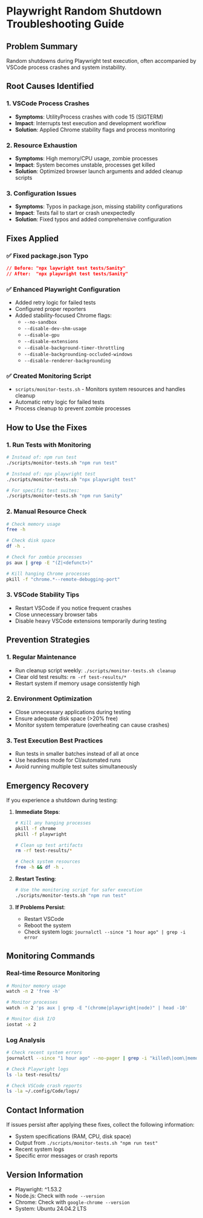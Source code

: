 # Playwright Random Shutdown Troubleshooting Guide

## Problem Summary
Random shutdowns during Playwright test execution, often accompanied by VSCode process crashes and system instability.

## Root Causes Identified

### 1. VSCode Process Crashes
- **Symptoms**: UtilityProcess crashes with code 15 (SIGTERM)
- **Impact**: Interrupts test execution and development workflow
- **Solution**: Applied Chrome stability flags and process monitoring

### 2. Resource Exhaustion
- **Symptoms**: High memory/CPU usage, zombie processes
- **Impact**: System becomes unstable, processes get killed
- **Solution**: Optimized browser launch arguments and added cleanup scripts

### 3. Configuration Issues
- **Symptoms**: Typos in package.json, missing stability configurations
- **Impact**: Tests fail to start or crash unexpectedly
- **Solution**: Fixed typos and added comprehensive configuration

## Fixes Applied

### ✅ Fixed package.json Typo
```json
// Before: "npx laywright test tests/Sanity"
// After:  "npx playwright test tests/Sanity"
```

### ✅ Enhanced Playwright Configuration
- Added retry logic for failed tests
- Configured proper reporters
- Added stability-focused Chrome flags:
  - `--no-sandbox`
  - `--disable-dev-shm-usage`
  - `--disable-gpu`
  - `--disable-extensions`
  - `--disable-background-timer-throttling`
  - `--disable-backgrounding-occluded-windows`
  - `--disable-renderer-backgrounding`

### ✅ Created Monitoring Script
- `scripts/monitor-tests.sh` - Monitors system resources and handles cleanup
- Automatic retry logic for failed tests
- Process cleanup to prevent zombie processes

## How to Use the Fixes

### 1. Run Tests with Monitoring
```bash
# Instead of: npm run test
./scripts/monitor-tests.sh "npm run test"

# Instead of: npx playwright test
./scripts/monitor-tests.sh "npx playwright test"

# For specific test suites:
./scripts/monitor-tests.sh "npm run Sanity"
```

### 2. Manual Resource Check
```bash
# Check memory usage
free -h

# Check disk space
df -h .

# Check for zombie processes
ps aux | grep -E "(Z|<defunct>)"

# Kill hanging Chrome processes
pkill -f "chrome.*--remote-debugging-port"
```

### 3. VSCode Stability Tips
- Restart VSCode if you notice frequent crashes
- Close unnecessary browser tabs
- Disable heavy VSCode extensions temporarily during testing

## Prevention Strategies

### 1. Regular Maintenance
- Run cleanup script weekly: `./scripts/monitor-tests.sh cleanup`
- Clear old test results: `rm -rf test-results/*`
- Restart system if memory usage consistently high

### 2. Environment Optimization
- Close unnecessary applications during testing
- Ensure adequate disk space (>20% free)
- Monitor system temperature (overheating can cause crashes)

### 3. Test Execution Best Practices
- Run tests in smaller batches instead of all at once
- Use headless mode for CI/automated runs
- Avoid running multiple test suites simultaneously

## Emergency Recovery

If you experience a shutdown during testing:

1. **Immediate Steps**:
   ```bash
   # Kill any hanging processes
   pkill -f chrome
   pkill -f playwright
   
   # Clean up test artifacts
   rm -rf test-results/*
   
   # Check system resources
   free -h && df -h .
   ```

2. **Restart Testing**:
   ```bash
   # Use the monitoring script for safer execution
   ./scripts/monitor-tests.sh "npm run test"
   ```

3. **If Problems Persist**:
   - Restart VSCode
   - Reboot the system
   - Check system logs: `journalctl --since "1 hour ago" | grep -i error`

## Monitoring Commands

### Real-time Resource Monitoring
```bash
# Monitor memory usage
watch -n 2 'free -h'

# Monitor processes
watch -n 2 'ps aux | grep -E "(chrome|playwright|node)" | head -10'

# Monitor disk I/O
iostat -x 2
```

### Log Analysis
```bash
# Check recent system errors
journalctl --since "1 hour ago" --no-pager | grep -i "killed\|oom\|memory\|crash"

# Check Playwright logs
ls -la test-results/

# Check VSCode crash reports
ls -la ~/.config/Code/logs/
```

## Contact Information
If issues persist after applying these fixes, collect the following information:
- System specifications (RAM, CPU, disk space)
- Output from `./scripts/monitor-tests.sh "npm run test"`
- Recent system logs
- Specific error messages or crash reports

## Version Information
- Playwright: ^1.53.2
- Node.js: Check with `node --version`
- Chrome: Check with `google-chrome --version`
- System: Ubuntu 24.04.2 LTS
